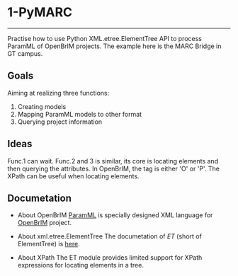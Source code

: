 # 1-PyMARC
---
Practise how to use Python XML.etree.ElementTree API  to process ParamML of OpenBrIM projects.
The example here is the MARC Bridge in GT campus.

## Goals
Aiming at realizing three functions:

1. Creating models
2. Mapping ParamML models to other format
3. Querying project information

## Ideas
Func.1 can wait.
Func.2 and 3 is similar, its core is locating elements and then querying the attributes.
In OpenBrIM, the tag is either 'O' or 'P'.
The XPath can be useful when locating elements.

## Documetation

* About OpenBrIM
[ParamML](https://sites.google.com/a/redeqn.com/paramml-author-s-guide/) is specially designed XML language for [OpenBrIM](https://openbrim.appspot.com/www/brim/) project.

* About xml.etree.ElementTree
The documetation of *ET* (short of ElementTree) is [here](https://docs.python.org/3/library/xml.etree.elementtree.html#).

* About XPath
The ET module provides limited support for XPath expressions for locating elements in a tree.
